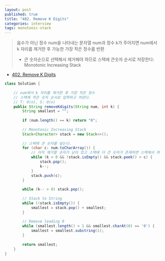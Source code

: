 ```yaml
---
layout: post
published: true
title: "402. Remove K Digits"
categories: interview
tags: monotonic-stack
---
```


> 음수가 아닌 정수 num을 나타내는 문자열 num과 정수 k가 주어지면 num에서 k 자리를 제거한 후 가능한 가장 작은 정수를 반환  
> - 큰 숫자순으로 선택해서 제거해야 하므로 스택에 큰숫자 순서로 저장한다: Monotonic Increasing Stack

- [402. Remove K Digits](https://leetcode.com/problems/remove-k-digits/)

```java
class Solution {
    
    // num에서 k 자리를 제거한 후 가장 작은 정수
    // 스택에 작은 숫자 순서로 입력하고 꺼낸다.
    // T: O(n), S: O(n)
    public String removeKdigits(String num, int k) {
        String smallest = "";
        
        if (num.length() == k) return "0";
        
        // Monotonic Increasing Stack
        Stack<Character> stack = new Stack<>();
        
        // 스택에 큰 숫자를 넣는다.
        for (char c: num.toCharArray()) {
            // 아직 제거할 숫자가 남아 있고 스택에 더 큰 숫자가 존재하면 스택에서 꺼낸다.
            while (k > 0 && !stack.isEmpty() && stack.peek() > c) {
                stack.pop();
                k--;
            }
            stack.push(c);
        }
        
        while (k-- > 0) stack.pop();
        
        // Stack to String
        while (!stack.isEmpty()) {
            smallest = stack.pop() + smallest;
        }
        
        // Remove leading 0
        while (smallest.length() > 1 && smallest.charAt(0) == '0') {
            smallest = smallest.substring(1);
        }
        
        return smallest;
    }
}
```